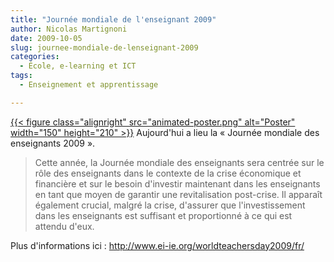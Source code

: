 ```yaml
---
title: "Journée mondiale de l'enseignant 2009"
author: Nicolas Martignoni
date: 2009-10-05
slug: journee-mondiale-de-lenseignant-2009
categories:
  - École, e-learning et ICT
tags:
  - Enseignement et apprentissage

---
```

[{{< figure class="alignright" src="animated-poster.png" alt="Poster" width="150" height="210" >}}][1]
Aujourd'hui a lieu la « Journée mondiale des enseignants 2009 ».

> Cette année, la Journée mondiale des enseignants sera centrée sur le rôle des enseignants dans le contexte de la crise économique et financière et sur le besoin d'investir maintenant dans les enseignants en tant que moyen de garantir une revitalisation post-crise. Il apparaît également crucial, malgré la crise, d'assurer que l'investissement dans les enseignants est suffisant et proportionné à ce qui est attendu d'eux.

Plus d'informations ici : <http://www.ei-ie.org/worldteachersday2009/fr/>

 [1]: http://www.ei-ie.org/worldteachersday2009/fr

<!--more-->

